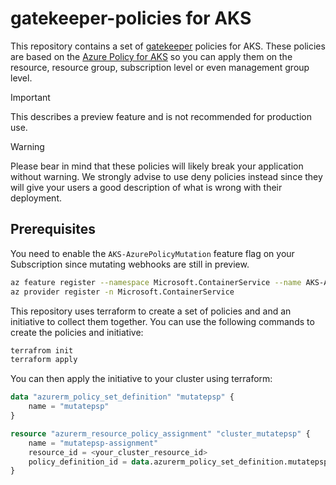 # gatekeeper-policies for AKS

This repository contains a set of
[gatekeeper](https://open-policy-agent.github.io/gatekeeper/website/) policies
for AKS. These policies are based on the [Azure Policy for
AKS](https://learn.microsoft.com/en-us/azure/governance/policy/concepts/policy-for-kubernetes)
so you can apply them on the resource, resource group, subscription level or
even management group level.

> [!IMPORTANT]
> This describes a preview feature and is not recommended for
> production use.

> [!WARNING]
> Please bear in mind that these policies will likely break your application
> without warning. We strongly advise to use deny policies instead since they
> will give your users a good description of what is wrong with their
> deployment.

## Prerequisites

You need to enable the `AKS-AzurePolicyMutation` feature flag on your
Subscription since mutating webhooks are still in preview.

```zsh
az feature register --namespace Microsoft.ContainerService --name AKS-AzurePolicyMutation
az provider register -n Microsoft.ContainerService
```

This repository uses terraform to create a set of policies and and an initiative to collect them together. You can use the following commands to create the policies and initiative:

```zsh
terrafrom init
terraform apply
```

You can then apply the initiative to your cluster using terraform:

```terraform
data "azurerm_policy_set_definition" "mutatepsp" {
	name = "mutatepsp"
}

resource "azurerm_resource_policy_assignment" "cluster_mutatepsp" {
	name = "mutatepsp-assignment"
	resource_id = <your_cluster_resource_id>
	policy_definition_id = data.azurerm_policy_set_definition.mutatepsp.id
}
```
